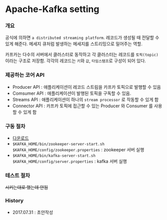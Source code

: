 # Apache-Kafka setting


### 개요

 공식에 의하면 `a distributed streaming platform`. 레코드가 생성될 때 전달할 수 있게 해준다. 메세지 큐처럼 발생하는 메세지를 스트리밍으로 밀어주는 역할. 
 
 카프카는 다수의 서버에서 클러스터로 동작하고 각 클러스터는 레코드를 `토픽(topic)` 이라는 구조로 저장함. 각각의 레코드는 `키`와 `값`, `타임스탬프`로 구성이 되어 있다.

### 제공하는 코어 API

- Producer API : 애플리케이션이 레코드 스트림을 카프카 토픽으로 발행할 수 있음
- Comsumer API : 애플리케이션이 발행된 토픽을 구독할 수 있음. 
- Streams API : 애플리케이션이 하나의 `stream processor` 로 작동할 수 있게 함
- Connector API : 카프카 토픽에 접근할 수 있는 Producer 와 Consumer 를 사용할 수 있게 함

### 구동 절차

- [다운로드](https://kafka.apache.org/quickstart)
- `$KAFKA_HOME/bin/zookeeper-server-start.sh $KAFKA_HOME/config/zookeeper.properties` : zookeeper 서버 실행
- `$KAFKA_HOME/bin/kafka-server-start.sh $KAFKA_HOME/config/server.properties` : kafka 서버 실행  


### 테스트 절차 
~~시키는대로 했는데 안됨~~


### History
- 2017.07.31 : 초안작성 